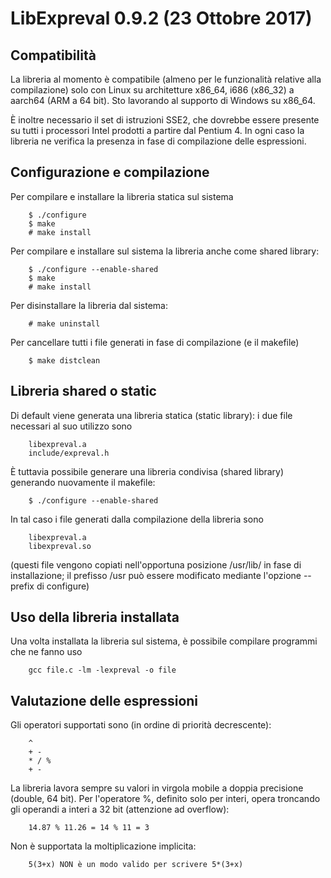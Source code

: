 # LibExpreval 0.9.2 (23 Ottobre 2017)

## Compatibilità

La libreria al momento è compatibile (almeno per le funzionalità relative alla compilazione)
solo con Linux su architetture x86_64, i686 (x86_32) a aarch64 (ARM a 64 bit).
Sto lavorando al supporto di Windows su x86_64.

È inoltre necessario il set di istruzioni SSE2, che dovrebbe essere presente su tutti i
processori Intel prodotti a partire dal Pentium 4. In ogni caso la libreria ne verifica la
presenza in fase di compilazione delle espressioni.

## Configurazione e compilazione

Per compilare e installare la libreria statica sul sistema

        $ ./configure
        $ make
        # make install

Per compilare e installare sul sistema la libreria anche come shared library:

        $ ./configure --enable-shared
        $ make
        # make install

Per disinstallare la libreria dal sistema:

        # make uninstall

Per cancellare tutti i file generati in fase di compilazione (e il makefile)

        $ make distclean

## Libreria shared o static

Di default viene generata una libreria statica (static library): i due file necessari al suo
utilizzo sono

        libexpreval.a
        include/expreval.h

È tuttavia possibile generare una libreria condivisa (shared library) generando nuovamente il
makefile:

        $ ./configure --enable-shared

In tal caso i file generati dalla compilazione della libreria sono

        libexpreval.a
        libexpreval.so

(questi file vengono copiati nell'opportuna posizione /usr/lib/ in fase di installazione; il prefisso /usr può essere modificato mediante l'opzione --prefix di configure)

## Uso della libreria installata

Una volta installata la libreria sul sistema, è possibile compilare programmi che ne fanno uso

        gcc file.c -lm -lexpreval -o file

## Valutazione delle espressioni

Gli operatori supportati sono (in ordine di priorità decrescente):

        ^
        + -
        * / %
        + -

La libreria lavora sempre su valori in virgola mobile a doppia precisione (double, 64 bit).
Per l'operatore %, definito solo per interi, opera troncando gli operandi a interi a 32 bit
(attenzione ad overflow):

        14.87 % 11.26 = 14 % 11 = 3

Non è supportata la moltiplicazione implicita:

        5(3+x) NON è un modo valido per scrivere 5*(3+x)
